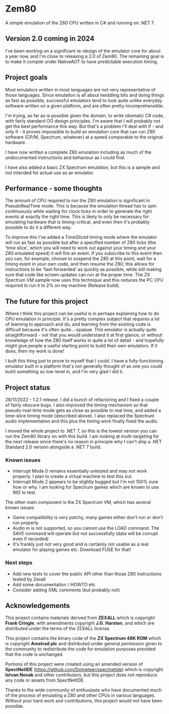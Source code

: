 # Zem80

A simple emulation of the Z80 CPU written in C# and running on .NET 7.

## Version 2.0 coming in 2024

I've been working on a significant re-design of the emulator core for about a year now, and I'm close to releasing a 2.0 of Zem80. The remaining goal is to make it compile under NativeAOT to have predictable execution timing.

## Project goals

Most emulators written in most languages are not very representative of those languages. Since emulation is all about twiddling bits and doing things as fast as possible, successful emulators tend to look quite unlike everyday software written on a given platform, and are often pretty incomprehensible. 

I'm trying, as far as is possible given the domain, to write idiomatic C# code, with fairly standard OO design principles. I'm aware that I will probably not get the best performance this way. But that's a problem I'll deal with if - and only if - it proves impossible to build an emulation core that can run Z80 software (CP/M, Spectrum, whatever) at a speed comparable to the original hardware.  

I have now written a complete Z80 emulation including as much of the undocumented instructions and behaviour as I could find.

I have also added a basic ZX Spectrum emulation, but this is a sample and not intended for actual use as an emulator.

## Performance - some thoughts
The amount of CPU required to run the Z80 emulation is significant in PseudoRealTime mode. This is because the emulation thread has to spin continuously while waiting for clock ticks in order to generate the right events at exactly the right time. This is likely to only be necessary for emulating hardware that is timing-critical, and even then it's probably possible to do it a different way.

To improve this I've added a TimeSliced timing mode where the emulator will run as fast as possible but after a specified number of Z80 ticks (the 'time slice', which you will need to work out against your timing and your Z80 emulated speed) it will fire an event. If you subscribe to this event then you can, for example, choose to suspend the Z80 at this point, wait for a timing event in your own code, and then resume the Z80; this allows for instructions to be 'fast-forwarded' as quickly as possible, while still making sure that code like screen updates can run at the proper time. The ZX Spectrum VM sample now uses this technique and this reduces the PC CPU required to run it to 2% on my machine (Release build).  

## The future for this project
Where I think this project can be useful is in perhaps explaining how to do CPU emulation in principle. It's a pretty complex subject that requires a lot of learning to approach and do, and learning from the existing code is difficult because it's often quite... opaque. This emulator is actually quite straightforward - not that you would understand it at first glance, or without knowledge of how the Z80 itself works in quite a lot of detail - and hopefully might give people a useful starting point to build their own emulators. If it does, then my work is done!

I built this thing just to prove to myself that I could. I have a fully-functioning emulator built in a platform that's not generally thought of as one you could build something so low-level in, and I'm very glad I did it.

## Project status
28/11/2022 - 1.2.1 release. I did a bunch of refactoring and I fixed a couple of fairly obscure bugs. I also improved the timing mechanism so that pseudo-real-time mode gets as close as possible to real time, and added a time-slice timing mode (described above). I also replaced the Spectrum audio implementation and this plus the timing work finally fixed the audio.

I moved the whole project to .NET 7, so this is the lowest version you can run the Zem80 library on with this build. I am looking at multi-targeting for the next release since there's no reason in principle why I can't ship a .NET Standard 2.0 version alongside a .NET 7 build. 

### Known issues ###

* Interrupt Mode 0 remains essentially untested and may not work properly. I plan to create a virtual machine to test this out. 
* Interrupt Mode 2 appears to be slightly bugged but I'm not 100% sure how or why. I am looking for Spectrum games which are known to use IM2 to test. 

The other main component is the ZX Spectrum VM, which has several known issues:

* Game compatibility is very patchy, many games either don't run or don't run properly
* Audio in is not supported, so you cannot use the LOAD command. The SAVE command will operate but not successfully (data will be corrupt even if recorded)
* It's frankly just not very good and is certainly not usable as a real emulator for playing games etc. Download FUSE for that!

### Next steps ###

* Add new tests to cover the public API other than those Z80 instructions tested by Zexall
* Add some documentation / HOWTO etc
* Consider adding XML comments (but probably not)

## Acknowledgements ##

This project contains materials derived from **ZEXALL** which is copyright **Frank Cringle**, with amendments copyright **J.G. Harston**, and which are distributed under the terms of the ZEXALL license. 

This project contains the binary code of the **ZX Spectrum 48K ROM** which is copyright **Amstrad plc** and distributed under general permission given to the community to redistribute the code for emulation purposes provided that the code is unchanged. 

Portions of this project were created using an amended version of **SpectNetIDE** (https://github.com/Dotneteer/spectnetide) which is copyright **Istvan Novak** and other contributors, but this project does not reproduce any code or assets from SpectNetIDE.

Thanks to the wide community of enthusiasts who have documented much of the process of emulating a Z80 and other CPUs in various languages. Without your hard work and contributions, this project would not have been possible. 

